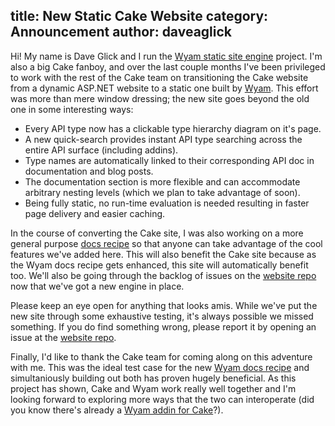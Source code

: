 title: New Static Cake Website
category: Announcement
author: daveaglick
---
Hi! My name is Dave Glick and I run the [Wyam static site engine](http://wyam.io) project. I'm also a big Cake fanboy, and over the last couple months I've been privileged to work with the rest of the Cake team on transitioning the Cake website from a dynamic ASP.NET website to a static one built by [Wyam](http://wyam.io). This effort was more than mere window dressing; the new site goes beyond the old one in some interesting ways:
- Every API type now has a clickable type hierarchy diagram on it's page.
- A new quick-search provides instant API type searching across the entire API surface (including addins).
- Type names are automatically linked to their corresponding API doc in documentation and blog posts.
- The documentation section is more flexible and can accommodate arbitrary nesting levels (which we plan to take advantage of soon).
- Being fully static, no run-time evaluation is needed resulting in faster page delivery and easier caching.

In the course of converting the Cake site, I was also working on a more general purpose [docs recipe](http://wyam.io/recipes/docs) so that anyone can take advantage of the cool features we've added here. This will also benefit the Cake site because as the Wyam docs recipe gets enhanced, this site will automatically benefit too. We'll also be going through the backlog of issues on the [website repo](https://github.com/cake-build/website) now that we've got a new engine in place.

Please keep an eye open for anything that looks amis. While we've put the new site through some exhaustive testing, it's always possible we missed something. If you do find something wrong, please report it by opening an issue at the [website repo](https://github.com/cake-build/website).

Finally, I'd like to thank the Cake team for coming along on this adventure with me. This was the ideal test case for the new [Wyam docs recipe](http://wyam.io/recipes/docs) and simultaniously building out both has proven hugely beneficial. As this project has shown, Cake and Wyam work really well together and I'm looking forward to exploring more ways that the two can interoperate (did you know there's already a [Wyam addin for Cake](/dsl/wyam)?).
